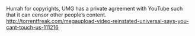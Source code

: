Hurrah for copyrights, UMG has a private agreement with YouTube such that it can censor other people’s content. http://torrentfreak.com/megaupload-video-reinstated-universal-says-you-cant-touch-us-111216